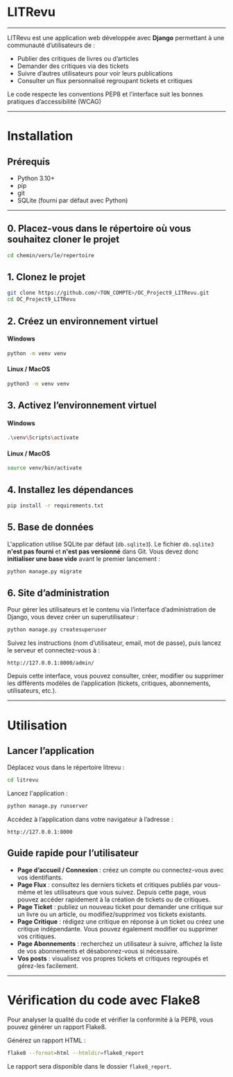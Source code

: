 # LITRevu

---

LITRevu est une application web développée avec **Django** permettant à une communauté d’utilisateurs de :

* Publier des critiques de livres ou d’articles
* Demander des critiques via des tickets
* Suivre d’autres utilisateurs pour voir leurs publications
* Consulter un flux personnalisé regroupant tickets et critiques

Le code respecte les conventions PEP8 et l’interface suit les bonnes pratiques d’accessibilité (WCAG)

---

# Installation

## Prérequis

* Python 3.10+
* pip
* git
* SQLite (fourni par défaut avec Python)

---

## 0. Placez-vous dans le répertoire où vous souhaitez cloner le projet

```bash
cd chemin/vers/le/repertoire
```

## 1. Clonez le projet

```bash
git clone https://github.com/<TON_COMPTE>/OC_Project9_LITRevu.git
cd OC_Project9_LITRevu
```

## 2. Créez un environnement virtuel

#### Windows

```bash
python -m venv venv
```

#### Linux / MacOS

```bash
python3 -m venv venv
```

## 3. Activez l’environnement virtuel

#### Windows

```bash
.\venv\Scripts\activate
```

#### Linux / MacOS

```bash
source venv/bin/activate
```

## 4. Installez les dépendances

```bash
pip install -r requirements.txt
```

## 5. Base de données

L'application utilise SQLite par défaut (`db.sqlite3`). Le fichier `db.sqlite3` **n'est pas fourni** et **n'est pas versionné** dans Git. Vous devez donc **initialiser une base vide** avant le premier lancement :

```bash
python manage.py migrate
```

## 6. Site d’administration

Pour gérer les utilisateurs et le contenu via l’interface d’administration de Django, vous devez créer un superutilisateur :

```bash
python manage.py createsuperuser
```

Suivez les instructions (nom d’utilisateur, email, mot de passe), puis lancez le serveur et connectez-vous à :

```
http://127.0.0.1:8000/admin/
```

Depuis cette interface, vous pouvez consulter, créer, modifier ou supprimer les différents modèles de l’application (tickets, critiques, abonnements, utilisateurs, etc.).

---

# Utilisation

## Lancer l’application
Déplacez vous dans le répertoire litrevu :

```bash
cd litrevu
```
Lancez l'application :

```bash
python manage.py runserver
```

Accédez à l’application dans votre navigateur à l’adresse :

```
http://127.0.0.1:8000
```

## Guide rapide pour l’utilisateur

* **Page d’accueil / Connexion** : créez un compte ou connectez-vous avec vos identifiants.
* **Page Flux** : consultez les derniers tickets et critiques publiés par vous-même et les utilisateurs que vous suivez. Depuis cette page, vous pouvez accéder rapidement à la création de tickets ou de critiques.
* **Page Ticket** : publiez un nouveau ticket pour demander une critique sur un livre ou un article, ou modifiez/supprimez vos tickets existants.
* **Page Critique** : rédigez une critique en réponse à un ticket ou créez une critique indépendante. Vous pouvez également modifier ou supprimer vos critiques.
* **Page Abonnements** : recherchez un utilisateur à suivre, affichez la liste de vos abonnements et désabonnez-vous si nécessaire.
* **Vos posts** : visualisez vos propres tickets et critiques regroupés et gérez-les facilement.

---

# Vérification du code avec Flake8

Pour analyser la qualité du code et vérifier la conformité à la PEP8, vous pouvez générer un rapport Flake8.

Générez un rapport HTML :

```bash
flake8 --format=html --htmldir=flake8_report
```

Le rapport sera disponible dans le dossier `flake8_report`.
